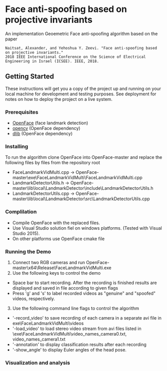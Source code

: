 # Face anti-spoofing based on projective invariants

An implementation Geoemetric Face anti-spoofing algorithm based on the paper
```
Naitsat, Alexander, and Yehoshua Y. Zeevi. "Face anti-spoofing based on projective invariants." 
2018 IEEE International Conference on the Science of Electrical Engineering in Israel (ICSEE). IEEE, 2018.
```


## Getting Started

These instructions will get you a copy of the project up and running on your local machine for development and testing purposes. See deployment for notes on how to deploy the project on a live system.

### Prerequisites

* [OpenFace](https://github.com/TadasBaltrusaitis/OpenFace) (face landmark detection)
* [opencv](https://opencv.org/) (OpenFace dependency)
* [dlib](http://dlib.net/) (OpenFace dependency)

### Installing

To run the algorithm clone OpenFace into OpenFace-master and replace the following files by files from the repository root 

* FaceLandmarkVidMulti.cpp  -> OpenFace-master\exe\FaceLandmarkVidMulti\FaceLandmarkVidMulti.cpp 
* LandmarkDetectorUtils.h   -> OpenFace-master\lib\local\LandmarkDetector\include\LandmarkDetectorUtils.h
* LandmarkDetectorUtils.cpp -> OpenFace-master\lib\local\LandmarkDetector\src\LandmarkDetectorUtils.cpp

### Complilation 
* Compile OpenFace with the replaced files.
* Use Visual Studio solution fiel on windows platforms. (Tested with Visual Studio 2015). 
* On other platforms use OpenFace cmake file 


### Running the Demo 

1.  Connect two RGB cameras and run OpenFace-master\x64\Release\FaceLandmarkVidMulti.exe
2.  Use the following keys to control the demo
*  Space bar to start recording. After the recording is finished results are displayed and saved in file according to given flags
*  Press 'g' and 's' to label recorded videos as  "genuine" and "spoofed" videos, respectively.
3. Use the following command line flags to control the algorithm 
* '-record_video' to save recording of each camera in a separate avi file in   exe\FaceLandmarkVidMulti\videos
* '-load_video' to load stereo video stream  from avi files listed in \exe\FaceLandmarkVidMulti\video_names_camera0.txt, video_names_camera1.txt
* '-annotation' to display classification results after each recording 
*  '-show_angle' to display  Euler angles  of the head pose.


### Visualization and analysis 
